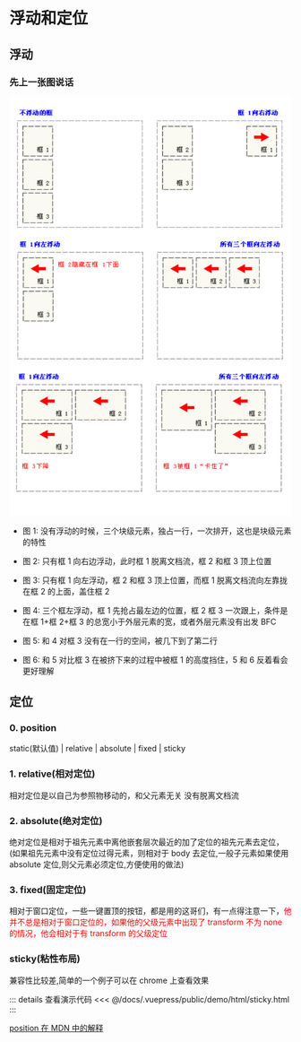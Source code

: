 # 浮动和定位

## 浮动

### 先上一张图说话

![浮动解释图](../../.vuepress/public/img/float.jpg)

- 图 1: 没有浮动的时候，三个块级元素，独占一行，一次排开，这也是块级元素的特性

- 图 2: 只有框 1 向右边浮动，此时框 1 脱离文档流，框 2 和框 3 顶上位置

- 图 3: 只有框 1 向左浮动，框 2 和框 3 顶上位置，而框 1 脱离文档流向左靠拢在框 2 的上面，盖住框 2

- 图 4: 三个框左浮动，框 1 先抢占最左边的位置，框 2 框 3 一次跟上，条件是在框 1+框 2+框 3 的总宽小于外层元素的宽，或者外层元素没有出发 BFC

- 图 5: 和 4 对框 3 没有在一行的空间，被几下到了第二行

- 图 6: 和 5 对比框 3 在被挤下来的过程中被框 1 的高度挡住，5 和 6 反着看会更好理解

## 定位

### 0. position

static(默认值) | relative | absolute | fixed | sticky

### 1. relative(相对定位)

相对定位是以自己为参照物移动的，和父元素无关 没有脱离文档流

### 2. absolute(绝对定位)

绝对定位是相对于祖先元素中离他嵌套层次最近的加了定位的祖先元素去定位，(如果祖先元素中没有定位过得元素，则相对于 body 去定位,一般子元素如果使用 absolute 定位,则父元素必须定位,方便使用的做法)

### 3. fixed(固定定位)

相对于窗口定位，一些一键置顶的按钮，都是用的这哥们，有一点得注意一下，<font color=red>他并不总是相对于窗口定位的，如果他的父级元素中出现了 transform 不为 none 的情况，他会相对于有 transform 的父级定位</font>

### sticky(粘性布局)

兼容性比较差,简单的一个例子可以在 chrome 上查看效果

::: details 查看演示代码
<<< @/docs/.vuepress/public/demo/html/sticky.html
:::

[position 在 MDN 中的解释](https://developer.mozilla.org/zh-CN/docs/Web/CSS/position)

<back-to-top />

<gitask />
